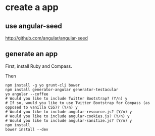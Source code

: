 create a app
=========
use angular-seed
--------------------
http://github.com/angular/angular-seed

generate an app
-------------------
First, install Ruby and Compass.

Then
```
npm install -g yo grunt-cli bower
npm install generator-angular generator-testacular
yo angular --coffee
# Would you like to include Twitter Bootstrap? (Y/n) y
# If so, would you like to use Twitter Bootstrap for Compass (as opposed to vanilla CSS)? (Y/n) y
# Would you like to include angular-resource.js? (Y/n) y
# Would you like to include angular-cookies.js? (Y/n) y
# Would you like to include angular-sanitize.js? (Y/n) y
npm install
bower install --dev
```
